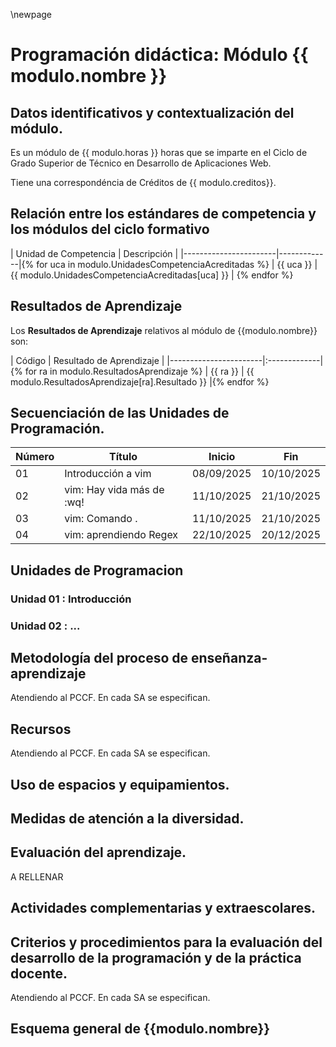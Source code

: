 \newpage

# Programación didáctica: Módulo {{ modulo.nombre }}

## Datos identificativos y contextualización del módulo. 

Es un módulo de {{ modulo.horas }} horas que se imparte en el Ciclo de Grado Superior de 
Técnico en Desarrollo de Aplicaciones Web.

Tiene una correspondéncia de Créditos de {{ modulo.creditos}}.

## Relación entre los estándares de competencia y los módulos del ciclo formativo

| Unidad de Competencia | Descripción |
|-----------------------|-------------|{% for uca in modulo.UnidadesCompetenciaAcreditadas %}
| {{ uca }} | {{ modulo.UnidadesCompetenciaAcreditadas[uca] }} |
{% endfor %}

## Resultados de Aprendizaje

Los **Resultados de Aprendizaje** relativos al módulo de {{modulo.nombre}} son:

| Código | Resultado de Aprendizaje |
|-----------------------|:-------------|{% for ra in modulo.ResultadosAprendizaje %}
| {{ ra }} | {{ modulo.ResultadosAprendizaje[ra].Resultado }} |{% endfor %}

## Secuenciación de las Unidades de Programación. 

| Número | Título                    | Inicio    | Fin       |
|--------|---------------------------|-----------|-----------|
| 01     | Introducción a vim        | 08/09/2025| 10/10/2025|
| 02     | vim: Hay vida más de :wq! | 11/10/2025| 21/10/2025|
| 03     | vim: Comando .            | 11/10/2025| 21/10/2025|
| 04     | vim: aprendiendo Regex    | 22/10/2025| 20/12/2025|

## Unidades de Programacion

### Unidad 01 : Introducción
### Unidad 02 : ...

## Metodología del proceso de enseñanza-aprendizaje

Atendiendo al PCCF. En cada SA se especifican.

## Recursos

Atendiendo al PCCF. En cada SA se especifican.

## Uso de espacios y equipamientos. 

## Medidas de atención a la diversidad. 

## Evaluación del aprendizaje. 

A RELLENAR

## Actividades complementarias y extraescolares. 

## Criterios y procedimientos para la evaluación del desarrollo de la programación y de la práctica docente. 

Atendiendo al PCCF. En cada SA se especifican.

## Esquema general de {{modulo.nombre}}

